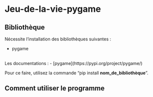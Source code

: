 # Jeu-de-la-vie-pygame
## Bibliothèque
Nécessite l’installation des bibliothèques suivantes : 
- pygame
<br>
Les documentations :
- [pygame](https://pypi.org/project/pygame/)

Pour ce faire, utilisez la commande “pip install __nom_de_bibliothèque__”.


## Comment utiliser le programme
